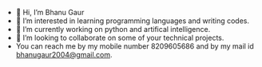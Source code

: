 - 👋 Hi, I’m Bhanu Gaur
- 👀 I’m interested in learning programming languages and writing codes.
- 🌱 I’m currently working on python and artifical intelligence.
- 💞️ I’m looking to collaborate on some of your technical projects.
- You can reach me by my mobile number 8209605686 and by my mail id bhanugaur2004@gmail.com.

<!---
bhanugaur2004/bhanugaur2004 is a ✨ special ✨ repository because its `README.md` (this file) appears on your GitHub profile.
You can click the Preview link to take a look at your changes.
--->
